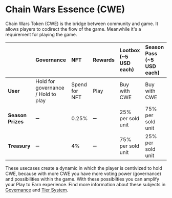 # Chain Wars Essence \(CWE\)

Chain Wars Token \(CWE\) is the bridge between community and game. It allows players to codirect the flow of the game. Meanwhile it's a requirement for playing the game.

|  | Governance | NFT | Rewards | Lootbox \(~5 USD each\) | Season Pass \(~5 USD each\) |
| :--- | :--- | :--- | :--- | :--- | :--- |
| **User** | Hold for governance / Hold to play | Spend for NFT | Play | Buy with CWE | Buy with CWE |
| **Season Prizes** | ➖ | 0.25% | ➖ | 25% per sold unit | 75% per sold unit |
| **Treasury** | ➖ | 4% | ➖ | 75% per sold unit | 25% per sold unit |

These usecases create a dynamic in which the player is centivized to hold CWE, because with more CWE you have more voting power \(governance\) and possibilities within the game. With these possibilties you can amplify your Play to Earn experience. Find more information about these subjects in [Governance](governance.md) and [Tier System](../../products/card-game/tier-system.md).



